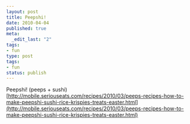 ```yaml
---
layout: post
title: Peepshi!
date: 2010-04-04
published: true
meta:
  _edit_last: "2"
tags:
- fun
type: post
tags:
- fun
status: publish
---
```

Peepshi! (peeps + sushi)[http://mobile.seriouseats.com/recipes/2010/03/peeps-recipes-how-to-make-peepshi-sushi-rice-krispies-treats-easter.html](http://mobile.seriouseats.com/recipes/2010/03/peeps-recipes-how-to-make-peepshi-sushi-rice-krispies-treats-easter.html)
